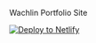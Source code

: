 Wachlin Portfolio Site

[![Deploy to Netlify](https://www.netlify.com/img/deploy/button.svg)](https://app.netlify.com/start/deploy?repository=https://github.com/ugglr/gatsby-clean-portfolio)

